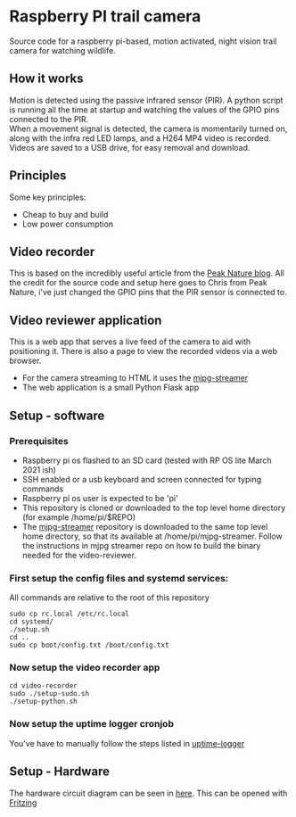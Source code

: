 # Raspberry PI trail camera

Source code for a raspberry pi-based, motion activated, night vision trail camera for watching wildlife.  

## How it works
Motion is detected using the passive infrared sensor (PIR).  A python script is running all the time at startup and watching the values of the GPIO pins connected to the PIR.  
When a movement signal is detected, the camera is momentarily turned on, along with the infra red LED lamps, and a H264 MP4 video is recorded.  Videos are saved to a USB drive, for easy removal and download.


## Principles
Some key principles:
* Cheap to buy and build
* Low power consumption


## Video recorder
This is based on the incredibly useful article from the [Peak Nature blog](https://peaknature.co.uk/blog/how-to-build-a-raspberry-pi-zero-trail-camera--part-1-what-you-need).  All the credit for the source code and setup here goes to Chris from Peak Nature, i've just changed the GPIO pins that the PIR sensor is connected to.




## Video reviewer application
This is a web app that serves a live feed of the camera to aid with positioning it.  There is also a page to view the recorded videos via a web browser. 
* For the camera streaming to HTML it uses the [mjpg-streamer](https://github.com/jacksonliam/mjpg-streamer)
* The web application is a small Python Flask app


## Setup - software

### Prerequisites
* Raspberry pi os flashed to an SD card (tested with RP OS lite March 2021 ish)
* SSH enabled or a usb keyboard and screen connected for typing commands
* Raspberry pi os user is expected to be 'pi'
* This repository is cloned or downloaded to the top level home directory (for example /home/pi/$REPO)
* The [mjpg-streamer](https://github.com/jacksonliam/mjpg-streamer) repository is downloaded to the same top level home directory, so that its available at /home/pi/mjpg-streamer.  Follow the instructions in mjpg streamer repo on how to build the binary needed for the video-reviewer.

### First setup the config files and systemd services:

All commands are relative to the root of this repository

```
sudo cp rc.local /etc/rc.local
cd systemd/ 
./setup.sh
cd ..
sudo cp boot/config.txt /boot/config.txt
```

### Now setup the video recorder app
```
cd video-recorder
sudo ./setup-sudo.sh
./setup-python.sh
```

### Now setup the uptime logger cronjob

You've have to manually follow the steps listed in [uptime-logger](uptime-logger/setup.sh)


## Setup - Hardware

The hardware circuit diagram can be seen in [here](circuit-diagrams/raspberry-pi.fzz).  This can be opened with [Fritzing](https://fritzing.org/)


